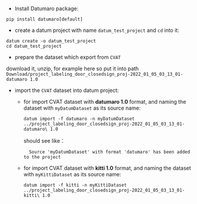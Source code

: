 - Install Datumaro package:

`pip install datumaro[default]`


- create a datum project with name `datum_test_project` and `cd` into it:


```
datum create -o datum_test_project
cd datum_test_project
```


- prepare the dataset which export from `CVAT`

 download it, unzip, for example here so put it into path `Download/project_labeling_door_closedsign_proj-2022_01_05_03_13_01-datumaro 1.0`


- import the `CVAT` dataset into datum project:

    - for import CVAT dataset with  **datumaro 1.0**  format, and naming the dataset with `myDatumDataset` as its source name:

        `datum import -f datumaro -n myDatumDataset ../project_labeling_door_closedsign_proj-2022_01_05_03_13_01-datumaro\ 1.0`

        should see like：

            Source 'myDatumDataset' with format 'datumaro' has been added to the project

    - for import CVAT dataset with  **kitti 1.0**  format, and naming the dataset with `myKittiDataset` as its source name:
    
        `datum import -f kitti -n myKittiDataset ../project_labeling_door_closedsign_proj-2022_01_05_03_13_01-kitti\ 1.0`